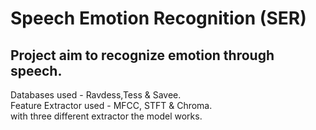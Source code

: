 # Speech Emotion Recognition (SER)
## Project aim to recognize emotion through speech.   
Databases used - Ravdess,Tess & Savee.   
Feature Extractor used - MFCC, STFT & Chroma.  
with three different extractor the model works.  
